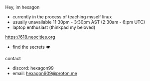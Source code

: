 Hey, im hexagon

- currently in the process of teaching myself linux
- usually unavailable 11:30pm - 3:30pm AST (2:30am - 6:pm UTC)
- laptop enthusiast (thinkpad my beloved)

https://618.neocities.org 
- find the secrets :eye:

contact
- discord: hexagon99
- email:   hexagon909@proton.me
